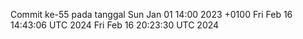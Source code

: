 Commit ke-55 pada tanggal Sun Jan 01 14:00 2023 +0100
Fri Feb 16 14:43:06 UTC 2024
Fri Feb 16 20:23:30 UTC 2024
